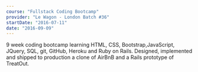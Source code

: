 ```yaml
---
course: "Fullstack Coding Bootcamp"
provider: "Le Wagon - London Batch #36"
startDate: "2016-07-11"
date: "2016-09-09"
---
```


9 week coding bootcamp learning HTML, CSS, Bootstrap,JavaScript, JQuery, SQL, git,
GitHub, Heroku and Ruby on Rails. Designed, implemented and shipped to production
a clone of AirBnB and a Rails prototype of TreatOut.
